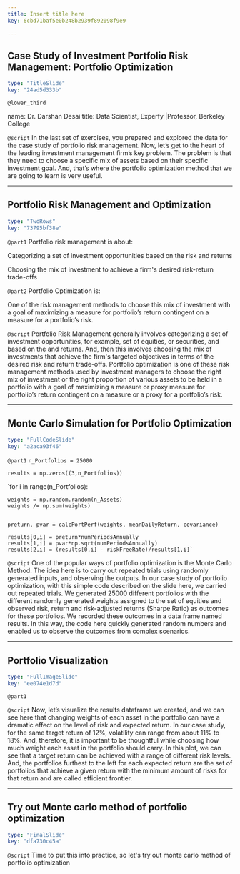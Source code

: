 ```yaml
---
title: Insert title here
key: 6cbd71baf5e0b248b2939f892098f9e9

---
```

## Case Study of Investment Portfolio Risk Management: Portfolio Optimization

```yaml
type: "TitleSlide"
key: "24ad5d333b"
```

`@lower_third`

name: Dr. Darshan Desai
title: Data Scientist, Experfy |Professor, Berkeley College


`@script`
In the last set of exercises, you prepared and explored the data for the case study of portfolio risk management. Now, let’s get to the heart of the leading investment management firm’s key problem. The problem is that they need to choose a specific mix of assets based on their specific investment goal. And, that’s where the portfolio optimization method that we are going to learn is very useful.


---
## Portfolio Risk Management and Optimization

```yaml
type: "TwoRows"
key: "73795bf38e"
```

`@part1`
Portfolio risk management is about:

 Categorizing a set of investment opportunities based on the risk and returns

Choosing the mix of investment to achieve a firm's desired risk-return trade-offs


`@part2`
Portfolio Optimization is:

One of the risk management methods to choose this mix of investment with a goal of maximizing a measure for portfolio’s return contingent on a measure for a portfolio’s risk.


`@script`
Portfolio Risk Management generally involves categorizing a set of investment opportunities, for example, set of equities, or securities, and based on the and returns. And, then this involves choosing the mix of investments that achieve the firm's targeted objectives in terms of the desired risk and return trade-offs. Portfolio optimization is one of these risk management methods used by investment managers to choose the right mix of investment or the right proportion of various assets to be held in a portfolio with a goal of maximizing a measure or proxy measure for portfolio’s return contingent on a measure or a proxy for a portfolio’s risk.


---
## Monte Carlo Simulation for Portfolio Optimization 

```yaml
type: "FullCodeSlide"
key: "a2aca93f46"
```

`@part1`
`n_Portfolios = 25000`

`results = np.zeros((3,n_Portfolios))`

`for i in range(n_Portfolios):

    weights = np.random.random(n_Assets)
    weights /= np.sum(weights)


    preturn, pvar = calcPortPerf(weights, meanDailyReturn, covariance)

    results[0,i] = preturn*numPeriodsAnnually
    results[1,i] = pvar*np.sqrt(numPeriodsAnnually)
    results[2,i] = (results[0,i] - riskFreeRate)/results[1,i]`


`@script`
One of the popular ways of portfolio optimization is the Monte Carlo Method. The idea here is to carry out repeated trials using randomly generated inputs, and observing the outputs. In our case study of portfolio optimization, with this simple code described on the slide here, we carried out repeated trials. We generated 25000 different portfolios with the different randomly generated weights assigned to the set of equities and observed risk, return and risk-adjusted returns (Sharpe Ratio) as outcomes for these portfolios. We recorded these outcomes in a data frame named results.  In this way, the code here quickly generated random numbers and enabled us to observe the outcomes from complex scenarios.


---
## Portfolio Visualization

```yaml
type: "FullImageSlide"
key: "ee074e1d7d"
```

`@part1`



`@script`
Now, let’s visualize the results dataframe we created, and we can see here that changing weights of each asset in the portfolio can have a dramatic effect on the level of risk and expected return. In our case study, for the same target return of 12%, volatility can range from about 11% to 18%. And, therefore, it is important to be thoughtful while choosing how much weight each asset in the portfolio should carry. In this plot, we can see that a target return can be achieved with a range of different risk levels. And, the portfolios furthest to the left for each expected return are the set of portfolios that achieve a given return with the minimum amount of risks for that return and are called efficient frontier.


---
## Try out Monte carlo method of portfolio optimization

```yaml
type: "FinalSlide"
key: "dfa730c45a"
```

`@script`
Time to put this into practice, so let's try out monte carlo method of portfolio optimization


